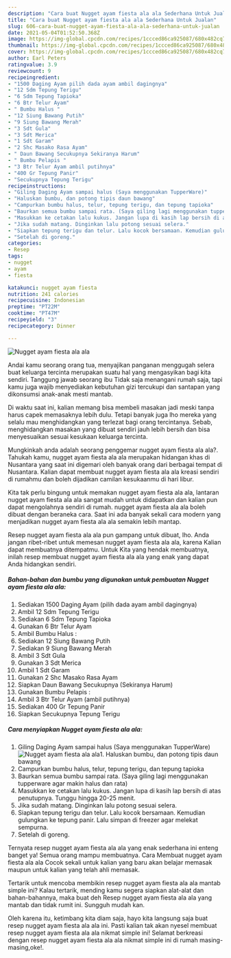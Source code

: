```yaml
---
description: "Cara buat Nugget ayam fiesta ala ala Sederhana Untuk Jualan"
title: "Cara buat Nugget ayam fiesta ala ala Sederhana Untuk Jualan"
slug: 606-cara-buat-nugget-ayam-fiesta-ala-ala-sederhana-untuk-jualan
date: 2021-05-04T01:52:50.368Z
image: https://img-global.cpcdn.com/recipes/1ccced86ca925087/680x482cq70/nugget-ayam-fiesta-ala-ala-foto-resep-utama.jpg
thumbnail: https://img-global.cpcdn.com/recipes/1ccced86ca925087/680x482cq70/nugget-ayam-fiesta-ala-ala-foto-resep-utama.jpg
cover: https://img-global.cpcdn.com/recipes/1ccced86ca925087/680x482cq70/nugget-ayam-fiesta-ala-ala-foto-resep-utama.jpg
author: Earl Peters
ratingvalue: 3.9
reviewcount: 9
recipeingredient:
- "1500 Daging Ayam pilih dada ayam ambil dagingnya"
- "12 Sdm Tepung Terigu"
- "6 Sdm Tepung Tapioka"
- "6 Btr Telur Ayam"
- " Bumbu Halus "
- "12 Siung Bawang Putih"
- "9 Siung Bawang Merah"
- "3 Sdt Gula"
- "3 Sdt Merica"
- "1 Sdt Garam"
- "2 Shc Masako Rasa Ayam"
- " Daun Bawang Secukupnya Sekiranya Harum"
- " Bumbu Pelapis "
- "3 Btr Telur Ayam ambil putihnya"
- "400 Gr Tepung Panir"
- "Secukupnya Tepung Terigu"
recipeinstructions:
- "Giling Daging Ayam sampai halus (Saya menggunakan TupperWare)"
- "Haluskan bumbu, dan potong tipis daun bawang"
- "Campurkan bumbu halus, telur, tepung terigu, dan tepung tapioka"
- "Baurkan semua bumbu sampai rata. (Saya giling lagi menggunakan tupperware agar makin halus dan rata)"
- "Masukkan ke cetakan lalu kukus. Jangan lupa di kasih lap bersih di atas penutupnya. Tunggu hingga 20-25 menit."
- "Jika sudah matang. Dinginkan lalu potong sesuai selera."
- "Siapkan tepung terigu dan telur. Lalu kocok bersamaan. Kemudian gulungkan ke tepung panir. Lalu simpan di freezer agar melekat sempurna."
- "Setelah di goreng."
categories:
- Resep
tags:
- nugget
- ayam
- fiesta

katakunci: nugget ayam fiesta 
nutrition: 241 calories
recipecuisine: Indonesian
preptime: "PT22M"
cooktime: "PT47M"
recipeyield: "3"
recipecategory: Dinner

---
```



![Nugget ayam fiesta ala ala](https://img-global.cpcdn.com/recipes/1ccced86ca925087/680x482cq70/nugget-ayam-fiesta-ala-ala-foto-resep-utama.jpg)

Andai kamu seorang orang tua, menyajikan panganan menggugah selera buat keluarga tercinta merupakan suatu hal yang mengasyikan bagi kita sendiri. Tanggung jawab seorang ibu Tidak saja menangani rumah saja, tapi kamu juga wajib menyediakan kebutuhan gizi tercukupi dan santapan yang dikonsumsi anak-anak mesti mantab.

Di waktu  saat ini, kalian memang bisa membeli masakan jadi meski tanpa harus capek memasaknya lebih dulu. Tetapi banyak juga lho mereka yang selalu mau menghidangkan yang terlezat bagi orang tercintanya. Sebab, menghidangkan masakan yang dibuat sendiri jauh lebih bersih dan bisa menyesuaikan sesuai kesukaan keluarga tercinta. 



Mungkinkah anda adalah seorang penggemar nugget ayam fiesta ala ala?. Tahukah kamu, nugget ayam fiesta ala ala merupakan hidangan khas di Nusantara yang saat ini digemari oleh banyak orang dari berbagai tempat di Nusantara. Kalian dapat membuat nugget ayam fiesta ala ala kreasi sendiri di rumahmu dan boleh dijadikan camilan kesukaanmu di hari libur.

Kita tak perlu bingung untuk memakan nugget ayam fiesta ala ala, lantaran nugget ayam fiesta ala ala sangat mudah untuk didapatkan dan kalian pun dapat mengolahnya sendiri di rumah. nugget ayam fiesta ala ala boleh dibuat dengan beraneka cara. Saat ini ada banyak sekali cara modern yang menjadikan nugget ayam fiesta ala ala semakin lebih mantap.

Resep nugget ayam fiesta ala ala pun gampang untuk dibuat, lho. Anda jangan ribet-ribet untuk memesan nugget ayam fiesta ala ala, karena Kalian dapat membuatnya ditempatmu. Untuk Kita yang hendak membuatnya, inilah resep membuat nugget ayam fiesta ala ala yang enak yang dapat Anda hidangkan sendiri.

<!--inarticleads1-->

##### Bahan-bahan dan bumbu yang digunakan untuk pembuatan Nugget ayam fiesta ala ala:

1. Sediakan 1500 Daging Ayam (pilih dada ayam ambil dagingnya)
1. Ambil 12 Sdm Tepung Terigu
1. Sediakan 6 Sdm Tepung Tapioka
1. Gunakan 6 Btr Telur Ayam
1. Ambil  Bumbu Halus :
1. Sediakan 12 Siung Bawang Putih
1. Sediakan 9 Siung Bawang Merah
1. Ambil 3 Sdt Gula
1. Gunakan 3 Sdt Merica
1. Ambil 1 Sdt Garam
1. Gunakan 2 Shc Masako Rasa Ayam
1. Siapkan  Daun Bawang Secukupnya (Sekiranya Harum)
1. Gunakan  Bumbu Pelapis :
1. Ambil 3 Btr Telur Ayam (ambil putihnya)
1. Sediakan 400 Gr Tepung Panir
1. Siapkan Secukupnya Tepung Terigu




<!--inarticleads2-->

##### Cara menyiapkan Nugget ayam fiesta ala ala:

1. Giling Daging Ayam sampai halus (Saya menggunakan TupperWare)
<img src="https://img-global.cpcdn.com/steps/d6801e1135114408/160x128cq70/nugget-ayam-fiesta-ala-ala-langkah-memasak-1-foto.jpg" alt="Nugget ayam fiesta ala ala">1. Haluskan bumbu, dan potong tipis daun bawang
1. Campurkan bumbu halus, telur, tepung terigu, dan tepung tapioka
1. Baurkan semua bumbu sampai rata. (Saya giling lagi menggunakan tupperware agar makin halus dan rata)
1. Masukkan ke cetakan lalu kukus. Jangan lupa di kasih lap bersih di atas penutupnya. Tunggu hingga 20-25 menit.
1. Jika sudah matang. Dinginkan lalu potong sesuai selera.
1. Siapkan tepung terigu dan telur. Lalu kocok bersamaan. Kemudian gulungkan ke tepung panir. Lalu simpan di freezer agar melekat sempurna.
1. Setelah di goreng.




Ternyata resep nugget ayam fiesta ala ala yang enak sederhana ini enteng banget ya! Semua orang mampu membuatnya. Cara Membuat nugget ayam fiesta ala ala Cocok sekali untuk kalian yang baru akan belajar memasak maupun untuk kalian yang telah ahli memasak.

Tertarik untuk mencoba membikin resep nugget ayam fiesta ala ala mantab simple ini? Kalau tertarik, mending kamu segera siapkan alat-alat dan bahan-bahannya, maka buat deh Resep nugget ayam fiesta ala ala yang mantab dan tidak rumit ini. Sungguh mudah kan. 

Oleh karena itu, ketimbang kita diam saja, hayo kita langsung saja buat resep nugget ayam fiesta ala ala ini. Pasti kalian tak akan nyesel membuat resep nugget ayam fiesta ala ala nikmat simple ini! Selamat berkreasi dengan resep nugget ayam fiesta ala ala nikmat simple ini di rumah masing-masing,oke!.

